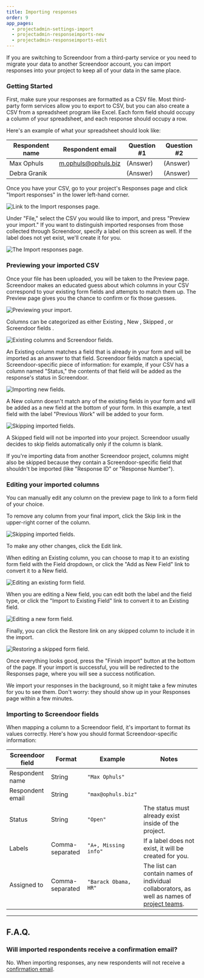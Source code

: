 ```yaml
---
title: Importing responses
order: 9
app_pages:
  - projectadmin-settings-import
  - projectadmin-responseimports-new
  - projectadmin-responseimports-edit
---
```


If you are switching to Screendoor from a third-party service or you need to migrate your data to another Screendoor account, you can import responses into your project to keep all of your data in the same place.

### Getting Started

First, make sure your responses are formatted as a CSV file. Most third-party form services allow you to export to CSV, but you can also create a CSV from a spreadsheet program like Excel. Each form field should occupy a column of your spreadsheet, and each response should occupy a row.

Here's an example of what your spreadsheet should look like:

| Respondent name | Respondent email    | Question #1 | Question #2 |
|-----------------|---------------------|-------------|-------------|
| Max Ophuls      | m.ophuls@ophuls.biz | (Answer)    | (Answer)    |
| Debra Granik    |                     | (Answer)    | (Answer)    |


Once you have your CSV, go to your project's Responses page and click "Import responses" in the lower left-hand corner.

![Link to the Import responses page.](../images/import_1.png)

Under "File," select the CSV you would like to import, and press "Preview your import." If you want to distinguish imported responses from those collected through Screendoor, specify a label on this screen as well. If the label does not yet exist, we'll create it for you.

![The Import responses page.](../images/import_2.png)

### Previewing your imported CSV

Once your file has been uploaded, you will be taken to the Preview page. Screendoor makes an educated guess about which columns in your CSV correspond to your existing form fields and attempts to match them up. The Preview page gives you the chance to confirm or fix those guesses.

![Previewing your import.](../images/import_3.png)

Columns can be categorized as either <span class='label label_info'>Existing</span> , <span class='label label_success'>New</span> , <span class="label label_error">Skipped</span> , or <span class='label'>Screendoor fields</span> .

![Existing columns and Screendoor fields.](../images/import_existing.png)

An <span class='label label_info'>Existing</span> column matches a field that is already in your form and will be imported as an answer to that field. <span class='label'>Screendoor fields</span> match a special, Screendoor-specific piece of information: for example, if your CSV has a column named "Status," the contents of that field will be added as the response's status in Screendoor.

![Importing new fields.](../images/import_new.png)

A <span class='label label_success'>New</span> column doesn't match any of the existing fields in your form and will be added as a new field at the bottom of your form. In this example, a text field with the label "Previous Work" will be added to your form.

![Skipping imported fields.](../images/import_skipped.png)

A <span class="label label_error">Skipped</span> field will not be imported into your project. Screendoor usually decides to skip fields automatically only if the column is blank.

If you're importing data from another Screendoor project, columns might also be skipped because they contain a Screendoor-specific field that shouldn't be imported (like "Response ID" or "Response Number").

### Editing your imported columns

You can manually edit any column on the preview page to link to a form field of your choice.

To remove any column from your final import, click the Skip link in the upper-right corner of the column.

![Skipping imported fields.](../images/import_preview_1.png)

To make any other changes, click the Edit link.

When editing an <span class='label label_info'>Existing</span> column, you can choose to map it to an existing form field with the Field dropdown, or click the "Add as New Field" link to convert it to a <span class='label label_success'>New</span> field.

![Editing an existing form field.](../images/import_preview_2.png)

When you are editing a <span class='label label_success'>New</span> field, you can edit both the label and the field type, or click the "Import to Existing Field" link to convert it to an <span class='label label_info'>Existing</span> field.

![Editing a new form field.](../images/import_preview_3.png)

Finally, you can click the Restore link on any skipped column to include it in the import.

![Restoring a skipped form field.](../images/import_preview_4.png)

Once everything looks good, press the "Finish import" button at the bottom of the page. If your import is successful, you will be redirected to the Responses page, where you will see a success notification.

We import your responses in the background, so it might take a few minutes for you to see them. Don't worry: they should show up in your Responses page within a few minutes.

### Importing to Screendoor fields

When mapping a column to a <span class='label'>Screendoor field</span>, it's important to format its values correctly. Here's how you should format Screendoor-specific information:

| Screendoor field | Format | Example | Notes |
| --- | --- | --- | --- |
| Respondent name | String | `"Max Ophuls"` | |
| Respondent email | String | `"max@ophuls.biz"` | |
| Status | String | `"Open"` | The status must already exist inside of the project. |
| Labels | Comma-separated | `"A+, Missing info"`| If a label does not exist, it will be created for you. |
| Assigned to | Comma-separated | `"Barack Obama, HR"` | The list can contain names of individual collaborators, as well as names of [project teams](/articles/screendoor/collaboration/teams.html). |

---

## F.A.Q.

### Will imported respondents receive a confirmation email?

No. When importing responses, any new respondents will not receive a [confirmation email](/articles/screendoor/your_form/confirmations.html#customizing-the-confirmation-email).

